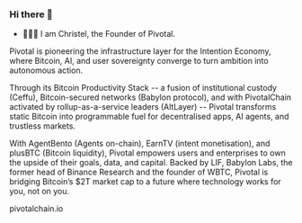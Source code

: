 ### Hi there 👋
- 👷🏻‍♀️ I am Christel, the Founder of Pivotal.

Pivotal is pioneering the infrastructure layer for the Intention Economy, where Bitcoin, AI, and user sovereignty converge to turn ambition into autonomous action. 

Through its Bitcoin Productivity Stack -- a fusion of institutional custody (Ceffu), Bitcoin-secured networks (Babylon protocol), and with PivotalChain activated by rollup-as-a-service leaders (AltLayer) -- 
Pivotal transforms static Bitcoin into programmable fuel for decentralised apps, AI agents, and trustless markets.

With AgentBento (Agents on-chain), EarnTV (intent monetisation), and plusBTC (Bitcoin liquidity), Pivotal empowers users and enterprises to own the upside of their goals, data, and capital. 
Backed by LIF, Babylon Labs, the former head of Binance Research and the founder of WBTC, Pivotal is bridging Bitcoin’s $2T market cap to a future where technology works for you, not on you.

pivotalchain.io

